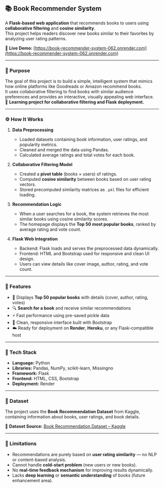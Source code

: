 ## 📚 Book Recommender System

A **Flask-based web application** that recommends books to users using **collaborative filtering** and **cosine similarity**.  
This project helps readers discover new books similar to their favorites by analyzing user rating patterns.

🔗 **Live Demo:** [https://book-recommender-system-062.onrender.com](https://book-recommender-system-062.onrender.com)

---

### 🎯 Purpose

The goal of this project is to build a simple, intelligent system that mimics how online platforms like Goodreads or Amazon recommend books.  
It uses collaborative filtering to find books with similar audience preferences and provides an interactive, visually appealing web interface.  
📘 **Learning project for collaborative filtering and Flask deployment.**

---

### ⚙️ How It Works

1. **Data Preprocessing**
   - Loaded datasets containing book information, user ratings, and popularity metrics.
   - Cleaned and merged the data using Pandas.
   - Calculated average ratings and total votes for each book.

2. **Collaborative Filtering Model**
   - Created a **pivot table** (books × users) of ratings.
   - Computed **cosine similarity** between books based on user rating vectors.
   - Stored precomputed similarity matrices as `.pkl` files for efficient loading.

3. **Recommendation Logic**
   - When a user searches for a book, the system retrieves the most similar books using cosine similarity scores.
   - The homepage displays the **Top 50 most popular books**, ranked by average rating and vote count.

4. **Flask Web Integration**
   - Backend: Flask loads and serves the preprocessed data dynamically.
   - Frontend: HTML and Bootstrap used for responsive and clean UI design.
   - Users can view details like cover image, author, rating, and vote count.

---

### 🌟 Features

- 📖 Displays **Top 50 popular books** with details (cover, author, rating, votes)
- 🔍 **Search for a book** and receive similar recommendations
- ⚡ Fast performance using pre-saved pickle data
- 🧭 Clean, responsive interface built with Bootstrap
- ☁️ Ready for deployment on **Render**, **Heroku**, or any Flask-compatible host

---

### 🧰 Tech Stack

- **Language:** Python  
- **Libraries:** Pandas, NumPy, scikit-learn, Missingno  
- **Framework:** Flask  
- **Frontend:** HTML, CSS, Bootstrap  
- **Deployment:** Render  

---

### 🧩 Dataset

The project uses the **Book Recommendation Dataset** from Kaggle, containing information about books, user ratings, and book details.

📂 **Dataset Source:** [Book Recommendation Dataset – Kaggle](https://www.kaggle.com/datasets/arashnic/book-recommendation-dataset/data)

---

### 🧩 Limitations

- Recommendations are purely based on **user rating similarity** — no NLP or content-based analysis.  
- Cannot handle **cold-start problem** (new users or new books).  
- No **real-time feedback mechanism** for improving results dynamically.  
- Lacks **deep learning** or **semantic understanding** of books (future enhancement area).

